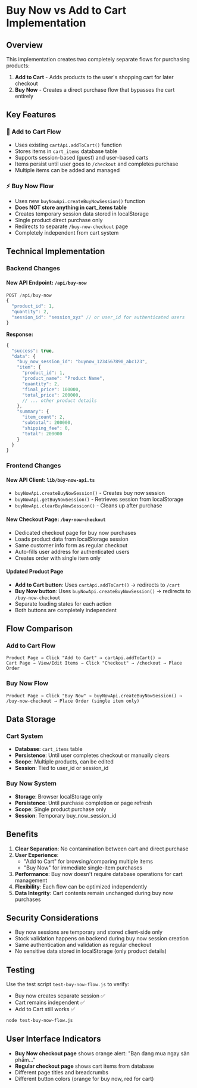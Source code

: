 # Buy Now vs Add to Cart Implementation

## Overview
This implementation creates two completely separate flows for purchasing products:

1. **Add to Cart** - Adds products to the user's shopping cart for later checkout
2. **Buy Now** - Creates a direct purchase flow that bypasses the cart entirely

## Key Features

### 🛒 Add to Cart Flow
- Uses existing `cartApi.addToCart()` function
- Stores items in `cart_items` database table
- Supports session-based (guest) and user-based carts
- Items persist until user goes to `/checkout` and completes purchase
- Multiple items can be added and managed

### ⚡ Buy Now Flow  
- Uses new `buyNowApi.createBuyNowSession()` function
- **Does NOT store anything in cart_items table**
- Creates temporary session data stored in localStorage
- Single product direct purchase only
- Redirects to separate `/buy-now-checkout` page
- Completely independent from cart system

## Technical Implementation

### Backend Changes

#### New API Endpoint: `/api/buy-now`
```javascript
POST /api/buy-now
{
  "product_id": 1,
  "quantity": 2,
  "session_id": "session_xyz" // or user_id for authenticated users
}
```

**Response:**
```javascript
{
  "success": true,
  "data": {
    "buy_now_session_id": "buynow_1234567890_abc123",
    "item": {
      "product_id": 1,
      "product_name": "Product Name",
      "quantity": 2,
      "final_price": 100000,
      "total_price": 200000,
      // ... other product details
    },
    "summary": {
      "item_count": 2,
      "subtotal": 200000,
      "shipping_fee": 0,
      "total": 200000
    }
  }
}
```

### Frontend Changes

#### New API Client: `lib/buy-now-api.ts`
- `buyNowApi.createBuyNowSession()` - Creates buy now session
- `buyNowApi.getBuyNowSession()` - Retrieves session from localStorage  
- `buyNowApi.clearBuyNowSession()` - Cleans up after purchase

#### New Checkout Page: `/buy-now-checkout`
- Dedicated checkout page for buy now purchases
- Loads product data from localStorage session
- Same customer info form as regular checkout
- Auto-fills user address for authenticated users
- Creates order with single item only

#### Updated Product Page
- **Add to Cart button**: Uses `cartApi.addToCart()` → redirects to `/cart`
- **Buy Now button**: Uses `buyNowApi.createBuyNowSession()` → redirects to `/buy-now-checkout`
- Separate loading states for each action
- Both buttons are completely independent

## Flow Comparison

### Add to Cart Flow
```
Product Page → Click "Add to Cart" → cartApi.addToCart() → 
Cart Page → View/Edit Items → Click "Checkout" → /checkout → Place Order
```

### Buy Now Flow  
```
Product Page → Click "Buy Now" → buyNowApi.createBuyNowSession() → 
/buy-now-checkout → Place Order (single item only)
```

## Data Storage

### Cart System
- **Database**: `cart_items` table
- **Persistence**: Until user completes checkout or manually clears
- **Scope**: Multiple products, can be edited
- **Session**: Tied to user_id or session_id

### Buy Now System
- **Storage**: Browser localStorage only
- **Persistence**: Until purchase completion or page refresh
- **Scope**: Single product purchase only
- **Session**: Temporary buy_now_session_id

## Benefits

1. **Clear Separation**: No contamination between cart and direct purchase
2. **User Experience**: 
   - "Add to Cart" for browsing/comparing multiple items
   - "Buy Now" for immediate single-item purchases
3. **Performance**: Buy now doesn't require database operations for cart management
4. **Flexibility**: Each flow can be optimized independently
5. **Data Integrity**: Cart contents remain unchanged during buy now purchases

## Security Considerations

- Buy now sessions are temporary and stored client-side only
- Stock validation happens on backend during buy now session creation
- Same authentication and validation as regular checkout
- No sensitive data stored in localStorage (only product details)

## Testing

Use the test script `test-buy-now-flow.js` to verify:
- Buy now creates separate session ✅
- Cart remains independent ✅  
- Add to Cart still works ✅

```bash
node test-buy-now-flow.js
```

## User Interface Indicators

- **Buy Now checkout page** shows orange alert: "Bạn đang mua ngay sản phẩm..."
- **Regular checkout page** shows cart items from database
- Different page titles and breadcrumbs
- Different button colors (orange for buy now, red for cart)
